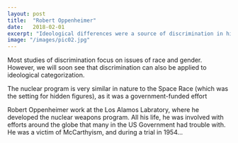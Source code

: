 ```yaml
---
layout: post
title:  "Robert Oppenheimer"
date:   2018-02-01
excerpt: "Ideological differences were a source of discrimination in his life"
image: "/images/pic02.jpg"
---
```



Most studies of discrimination focus on issues of race and gender. However, we will soon see that discrimination can also be applied to ideological categorization.

The nuclear program is very similar in nature to the Space Race (which was the setting for hidden figures), as it was a government-funded effort


Robert Oppenheimer work at the Los Alamos Labratory, where he developed the nuclear weapons program. All his life, he was involved with efforts around the globe that many in the US Government had trouble with. He was a victim of McCarthyism, and during a trial in 1954...




